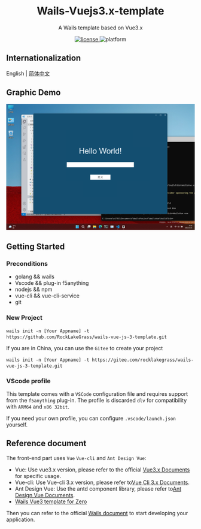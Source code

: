 <h1 align="center">
    Wails-Vuejs3.x-template
</h1>
<p align="center">
  A Wails template based on Vue3.x
</p>
<p align="center">
    <a href="./LICENSE" >
        <img alt="license" src="https://img.shields.io/badge/license-MIT-blue"/>
    </a>
    <img alt="platform" src="https://img.shields.io/badge/platform-windows%20%7C%20macos%20%7C%20linux-brightgreen">
</p>

## Internationalization

English | [简体中文](./README-zh-cn.md)

## Graphic Demo

![DesignSketch](./DesignSketch.png)

## Getting Started

### Preconditions
* golang && wails
* Vscode && plug-in f5anything
* nodejs && npm
* vue-cli && vue-cli-service
* git

### New Project
```
wails init -n [Your Appname] -t https://github.com/RockLakeGrass/wails-vue-js-3-template.git
```
If you are in China, you can use the `Gitee` to create your project
```
wails init -n [Your Appname] -t https://gitee.com/rocklakegrass/wails-vue-js-3-template.git
```

### VScode profile
This template comes with a `VSCode` configuration file and requires support from the `f5anything` plug-in.
The profile is discarded `dlv` for compatibility with `ARM64` and `x86 32bit`.

If you need your own profile, you can configure `.vscode/launch.json` yourself.

## Reference document
The front-end part uses `Vue` `Vue-cli` and `Ant Design Vue`:

* Vue: Use vue3.x version, please refer to the official [Vue3.x Documents](https://v3.vuejs.org/guide/introduction.html) for specific usage.
* Vue-cli: Use Vue-cli 3.x version, please refer to[Vue Cli 3.x Documents](https://cli.vuejs.org/zh/guide/installation.html).
* Ant Design Vue: Use the antd component library, please refer to[Ant Design Vue Documents](https://www.antdv.com/docs/vue/introduce-cn/).
* [Wails Vue3 template for Zero](https://gitee.com/zero_clown/wails-vue3-template)

Then you can refer to the official [Wails document](https://wails.top) to start developing your application.